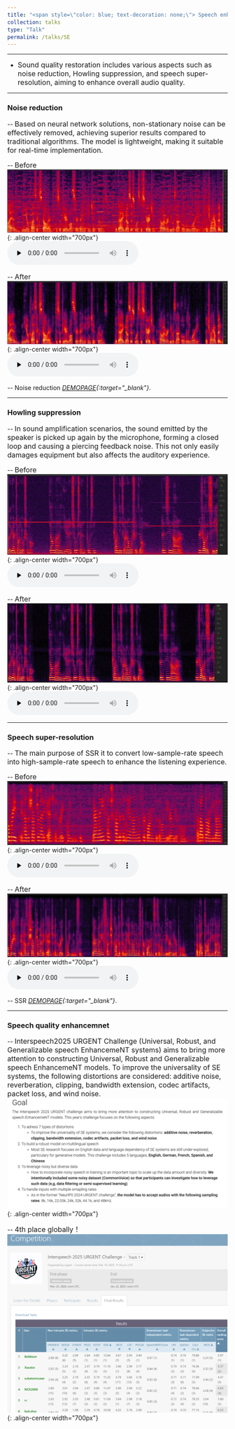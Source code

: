 ```yaml
---
title: "<span style=\"color: blue; text-decoration: none;\"> Speech enhancement </span>"    
collection: talks
type: "Talk"
permalink: /talks/SE
---
```


---
- <font size=3> Sound quality restoration includes various aspects such as noise reduction, Howling suppression, and speech super-resolution, aiming to enhance overall audio quality.</font>  


---
###  Noise reduction
-- <font size=3> Based on neural network solutions, non-stationary noise can be effectively removed, achieving superior results compared to traditional algorithms. The model is lightweight, making it suitable for real-time implementation.</font>  
  
-- <font size=3> Before</font>  
![SE before](/images/nesebefore.png){: .align-center width="700px"}
​<audio id="audio" controls="" preload="none">
      <source id="wav" src="../files/nesebefore.wav">{: .align-center}
 

-- <font size=3> After</font>  
![SE after](/images/neseafter.png){: .align-center width="700px"}
​<audio id="audio" controls="" preload="none">
      <source id="wav" src="../files/neseafter.wav">{: .align-center}

-- Noise reduction *[DEMOPAGE](https://wanliangdaxia.github.io/){:target="_blank"}*.

---
###  Howling suppression

-- <font size=3> In sound amplification scenarios, the sound emitted by the speaker is picked up again by the microphone, forming a closed loop and causing a piercing feedback noise. This not only easily damages equipment but also affects the auditory experience.</font>  

-- <font size=3> Before</font>  
![Howling before](/images/howlbefore.JPG){: .align-center width="700px"}
​<audio id="audio" controls="" preload="none">
      <source id="wav" src="../files/howl-noisy.wav">{: .align-center}
 

-- <font size=3> After</font>  
![Howling after](/images/howlafter.JPG){: .align-center width="700px"}
​<audio id="audio" controls="" preload="none">
      <source id="wav" src="../files/howl-enhance.wav">{: .align-center}

--- 
###  Speech super-resolution 

-- <font size=3> The main purpose of SSR it to convert low-sample-rate speech into high-sample-rate speech to enhance the listening experience. </font>  

-- <font size=3> Before</font>  
![super before](/images/superbefore.png){: .align-center width="700px"}
​<audio id="audio" controls="" preload="none">
      <source id="wav" src="../files/superbefore.wav">{: .align-center}
 

-- <font size=3> After</font>  
![super after](/images/superafter.png){: .align-center width="700px"}
​<audio id="audio" controls="" preload="none">
      <source id="wav" src="../files/superafter.wav">{: .align-center}

-- SSR *[DEMOPAGE](https://sdnetdemo.github.io/){:target="_blank"}*.

---
###  Speech quality enhancemnet 
  
-- <font size=3> Interspeech2025 URGENT Challenge (Universal, Robust, and Generalizable speech EnhancemeNT systems) aims to bring more attention to constructing Universal, Robust and Generalizable speech EnhancemeNT models. To improve the universality of SE systems, the following distortions are considered: additive noise, reverberation, clipping, bandwidth extension, codec artifacts, packet loss, and wind noise. </font>  
![goal](/images/interspeechgoal.PNG){: .align-center width="700px"}
​ 
 

-- <font size=3> 4th place globally！</font>  
![results](/images/interspeechre.PNG){: .align-center width="700px"}
​ 

